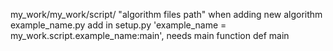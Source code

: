 my_work/my_work/script/ "algorithm files path"
when adding new algorithm example_name.py add in setup.py 'example_name = my_work.script.example_name:main', needs main function def main
